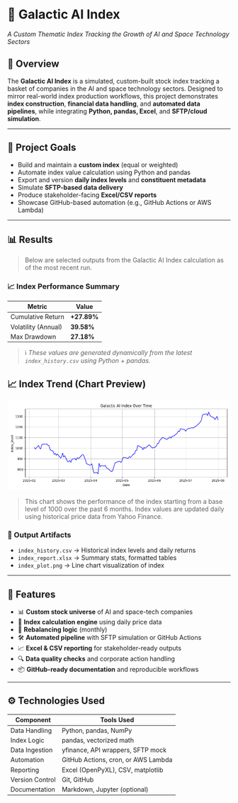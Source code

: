 # 🚀 Galactic AI Index  
*A Custom Thematic Index Tracking the Growth of AI and Space Technology Sectors*

## 🧠 Overview  
The **Galactic AI Index** is a simulated, custom-built stock index tracking a basket of companies in the AI and space technology sectors. Designed to mirror real-world index production workflows, this project demonstrates **index construction**, **financial data handling**, and **automated data pipelines**, while integrating **Python, pandas, Excel**, and **SFTP/cloud simulation**.



---

## 🎯 Project Goals

- Build and maintain a **custom index** (equal or weighted)
- Automate index value calculation using Python and pandas
- Export and version **daily index levels** and **constituent metadata**
- Simulate **SFTP-based data delivery**
- Produce stakeholder-facing **Excel/CSV reports**
- Showcase GitHub-based automation (e.g., GitHub Actions or AWS Lambda)

---

## 📊 Results

> Below are selected outputs from the Galactic AI Index calculation as of the most recent run.


### 📈 Index Performance Summary
| Metric             | Value       |
|--------------------|-------------|
| Cumulative Return  | **+27.89%**  |
| Volatility (Annual)| **39.58%**   |
| Max Drawdown       | **27.18%**   |

> ℹ️ *These values are generated dynamically from the latest `index_history.csv` using Python + pandas.*



## 📈 Index Trend (Chart Preview)

![Galactic AI Index Chart](reports/galactic_index_trend.png)

> This chart shows the performance of the index starting from a base level of 1000 over the past 6 months. Index values are updated daily using historical price data from Yahoo Finance.


### 📁 Output Artifacts
- `index_history.csv` → Historical index levels and daily returns  
- `index_report.xlsx` → Summary stats, formatted tables  
- `index_plot.png` → Line chart visualization of index  

---


## 🧱 Features

- 📊 **Custom stock universe** of AI and space-tech companies  
- 🧮 **Index calculation engine** using daily price data  
- 🔁 **Rebalancing logic** (monthly)  
- 🛠️ **Automated pipeline** with SFTP simulation or GitHub Actions  
- 📈 **Excel & CSV reporting** for stakeholder-ready outputs  
- 🔍 **Data quality checks** and corporate action handling  
- 📦 **GitHub-ready documentation** and reproducible workflows

---

## ⚙️ Technologies Used

| Component        | Tools Used                         |
|------------------|------------------------------------|
| Data Handling    | Python, pandas, NumPy              |
| Index Logic      | pandas, vectorized math            |
| Data Ingestion   | yfinance, API wrappers, SFTP mock  |
| Automation       | GitHub Actions, cron, or AWS Lambda|
| Reporting        | Excel (OpenPyXL), CSV, matplotlib  |
| Version Control  | Git, GitHub                        |
| Documentation    | Markdown, Jupyter (optional)       |